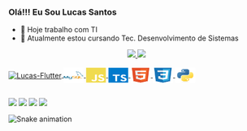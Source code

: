 ### Olá!!! Eu Sou Lucas Santos


- 🔭 Hoje trabalho com TI
- 🌱 Atualmente estou cursando Tec. Desenvolvimento de Sistemas
<div align="center">
  <a href="https://github.com/LucaSantos07">
  <img height="180em" src="https://github-readme-stats.vercel.app/api?username=LucaSantos07&show_icons=true&theme=dark&include_all_commits=true&count_private=true"/>
  <img height="180em" src="https://github-readme-stats.vercel.app/api/top-langs/?username=LucaSantos07&layout=compact&langs_count=7&theme=dark"/>
</div>
<div style="display: inline_block"><br>
  <img align="center" alt="Lucas-Flutter" height="30" width="40" src="https://www.vectorlogo.zone/logos/flutterio/flutterio-icon.svg"> 
  <img align="center" alt="Lucas-Mysql" height="30" width="40" src="https://raw.githubusercontent.com/devicons/devicon/master/icons/mysql/mysql-original-wordmark.svg"> 
  <img align="center" alt="Lucas-Js" height="30" width="40" src="https://raw.githubusercontent.com/devicons/devicon/master/icons/javascript/javascript-plain.svg">
  <img align="center" alt="Lucas-Ts" height="30" width="40" src="https://raw.githubusercontent.com/devicons/devicon/master/icons/typescript/typescript-plain.svg">
  <img align="center" alt="Lucas-HTML" height="30" width="40" src="https://raw.githubusercontent.com/devicons/devicon/master/icons/html5/html5-original.svg">
  <img align="center" alt="Lucas-CSS" height="30" width="40" src="https://raw.githubusercontent.com/devicons/devicon/master/icons/css3/css3-original.svg">
  <img align="center" alt="Lucas-Python" height="30" width="40" src="https://raw.githubusercontent.com/devicons/devicon/master/icons/python/python-original.svg">
</div>
  
  ##
  
  <div>
  <a href="https://www.instagram.com/7lucasantos/" target="_blank"><img src="https://img.shields.io/badge/-Instagram-%23E4405F?style=for-the-badge&logo=instagram&logoColor=white" target="_blank"></a>
 <a href="https://discord.gg/wagxzStdcR" target="_blank"><img src="https://img.shields.io/badge/Discord-7289DA?style=for-the-badge&logo=discord&logoColor=white" target="_blank"></a> 
  <a href = "mailto:lucas_santos-17@outlook.com"><img src="https://img.shields.io/badge/-Gmail-%23333?style=for-the-badge&logo=gmail&logoColor=white" target="_blank"></a>
  <a href="https://www.linkedin.com/in/lucas-dos-santos-balbino-252725162" target="_blank"><img src="https://img.shields.io/badge/-LinkedIn-%230077B5?style=for-the-badge&logo=linkedin&logoColor=white" target="_blank"></a> 
  
  ![Snake animation](https://github.com/LucaSantos07/LucaSantos07/blob/output/github-contribution-grid-snake.svg)
  
  </div>

